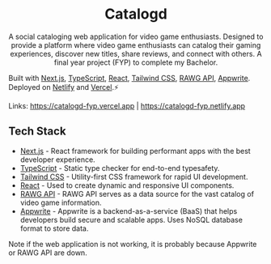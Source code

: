 <h1 align="center">
  Catalogd
</h1>
<p align="center">
A social cataloging web application for video game enthusiasts. Designed to provide a platform where video game enthusiasts can catalog their gaming experiences, discover new titles, share reviews, and connect with others. A final year project (FYP) to complete my Bachelor.

Built with <a href="https://nextjs.org" target="_blank">Next.js</a>, <a href="https://www.typescriptlang.org/" target="_blank">TypeScript</a>, <a href="https://react.dev/" target="_blank">React</a>, <a href="https://tailwindcss.com" target="_blank">Tailwind CSS</a>, <a href="https://rawg.io/apidocs" target="_blank">RAWG API</a>, <a href="https://appwrite.io/docs" target="_blank">Appwrite</a>. Deployed on <a href="https://www.netlify.com/" target="_blank">Netlify</a> and <a href="https://www.vercel.com/" target="_blank">Vercel</a>.⚡

Links: https://catalogd-fyp.vercel.app | https://catalogd-fyp.netlify.app

</p>

## Tech Stack

- [Next.js](https://nextjs.org) - React framework for building performant apps with the best developer experience.
- [TypeScript](https://typescriptlang.org) - Static type checker for end-to-end typesafety.
- [Tailwind CSS](https://tailwindcss.com) - Utility-first CSS framework for rapid UI development.
- [React](https://react.dev/) - Used to create dynamic and responsive UI components.
- [RAWG API](https://rawg.io/apidocs) - RAWG API serves as a data source for the vast catalog of video game information.
- [Appwrite](https://appwrite.io/docs) - Appwrite is a backend-as-a-service (BaaS) that helps developers build secure and scalable apps. Uses NoSQL database format to store data.

Note if the web application is not working, it is probably because Appwrite or RAWG API are down.
